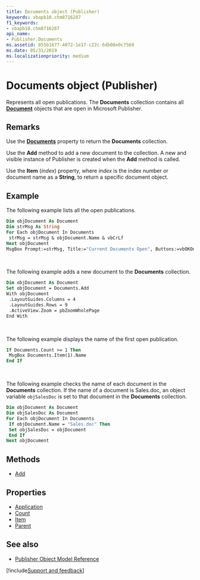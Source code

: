 ```yaml
---
title: Documents object (Publisher)
keywords: vbapb10.chm8716287
f1_keywords:
- vbapb10.chm8716287
api_name:
- Publisher.Documents
ms.assetid: 855b1677-4072-1e17-c22c-6db08e0c7569
ms.date: 05/31/2019
ms.localizationpriority: medium
---
```



# Documents object (Publisher)

Represents all open publications. The **Documents** collection contains all **[Document](Publisher.Document.md)** objects that are open in Microsoft Publisher.

## Remarks

Use the **[Documents](publisher.application.documents.md)** property to return the **Documents** collection. 

Use the **Add** method to add a new document to the collection. A new and visible instance of Publisher is created when the **Add** method is called. 

Use the **Item** (_index_) property, where _index_ is the index number or document name as a **String**, to return a specific document object. 


## Example

The following example lists all the open publications.

```vb
Dim objDocument As Document 
Dim strMsg As String 
For Each objDocument In Documents 
 strMsg = strMsg & objDocument.Name & vbCrLf 
Next objDocument 
MsgBox Prompt:=strMsg, Title:="Current Documents Open", Buttons:=vbOKOnly
```

<br/>

The following example adds a new document to the **Documents** collection.

```vb
Dim objDocument As Document 
Set objDocument = Documents.Add 
With objDocument 
 .LayoutGuides.Columns = 4 
 .LayoutGuides.Rows = 9 
 .ActiveView.Zoom = pbZoomWholePage 
End With
```

<br/>

The following example displays the name of the first open publication.

```vb
If Documents.Count >= 1 Then 
 MsgBox Documents.Item(1).Name 
End If 

```

<br/>

The following example checks the name of each document in the **Documents** collection. If the name of a document is Sales.doc, an object variable `objSalesDoc` is set to that document in the **Documents** collection.

```vb
Dim objDocument As Document 
Dim objSalesDoc As Document 
For Each objDocument In Documents 
 If objDocument.Name = "Sales.doc" Then 
 Set objSalesDoc = objDocument 
 End If 
Next objDocument
```


## Methods

- [Add](Publisher.Documents.Add.md)

## Properties

- [Application](Publisher.Documents.Application.md)
- [Count](Publisher.Documents.Count.md)
- [Item](Publisher.Documents.Item.md)
- [Parent](Publisher.Documents.Parent.md)

## See also

- [Publisher Object Model Reference](overview/publisher/object-model.md)



[!include[Support and feedback](~/includes/feedback-boilerplate.md)]